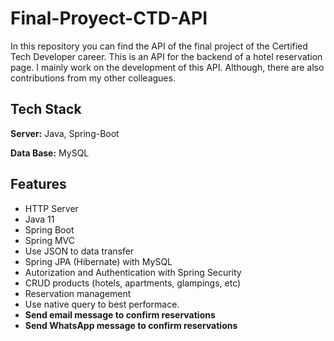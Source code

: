 # Final-Proyect-CTD-API
In this repository you can find the API of the final project of the Certified Tech Developer career. This is an API for the backend of a hotel reservation page.
I mainly work on the development of this API. Although, there are also contributions from my other colleagues.



## Tech Stack

**Server:** Java, Spring-Boot

**Data Base:** MySQL




## Features

- HTTP Server
- Java 11
- Spring Boot
- Spring MVC
- Use JSON to data transfer
- Spring JPA (Hibernate) with MySQL
- Autorization and Authentication with Spring Security
- CRUD products (hotels, apartments, glampings, etc)
- Reservation management
- Use native query to best performace.
- **Send email message to confirm reservations**
- **Send WhatsApp message to confirm reservations**
